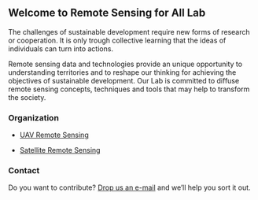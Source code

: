 ## Welcome to Remote Sensing for All Lab

The challenges of sustainable development require new forms of research or cooperation. It is only trough collective learning that the ideas of individuals can turn into actions.

Remote sensing data and technologies provide an unique opportunity to understanding territories and to reshape our thinking for achieving the objectives of sustainable development. Our Lab is committed to diffuse remote sensing concepts, techniques and tools that may help to transform the society.  

### Organization

- [UAV Remote Sensing](https://github.com/unal-geo/UAV4A/README.md)

- [Satellite Remote Sensing](https://github.com/unal-geo/satelliteRS/README.md)

### Contact

Do you want to contribute? [Drop us an e-mail](rs4all@zohomail.com) and we’ll help you sort it out.
